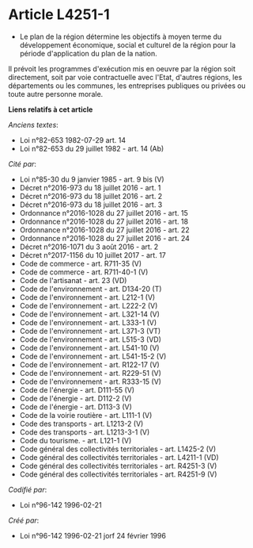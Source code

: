 # Article L4251-1

- Le plan de la région détermine les objectifs à moyen terme du développement économique, social et culturel de la région
pour la période d'application du plan de la nation.

Il prévoit les programmes d'exécution mis en oeuvre par la région soit directement, soit par voie contractuelle avec l'Etat,
d'autres régions, les départements ou les communes, les entreprises publiques ou privées ou toute autre personne morale.

**Liens relatifs à cet article**

_Anciens textes_:

  - Loi n°82-653 1982-07-29 art. 14
  - Loi n°82-653 du 29 juillet 1982 - art. 14 (Ab)

_Cité par_:

  - Loi n°85-30 du 9 janvier 1985 - art. 9 bis (V)
  - Décret n°2016-973 du 18 juillet 2016 - art. 1
  - Décret n°2016-973 du 18 juillet 2016 - art. 2
  - Décret n°2016-973 du 18 juillet 2016 - art. 3
  - Ordonnance n°2016-1028 du 27 juillet 2016 - art. 15
  - Ordonnance n°2016-1028 du 27 juillet 2016 - art. 18
  - Ordonnance n°2016-1028 du 27 juillet 2016 - art. 22
  - Ordonnance n°2016-1028 du 27 juillet 2016 - art. 24
  - Décret n°2016-1071 du 3 août 2016 - art. 2
  - Décret n°2017-1156 du 10 juillet 2017 - art. 17
  - Code de commerce - art. R711-35 (V)
  - Code de commerce - art. R711-40-1 (V)
  - Code de l'artisanat - art. 23 (VD)
  - Code de l'environnement - art. D134-20 (T)
  - Code de l'environnement - art. L212-1 (V)
  - Code de l'environnement - art. L222-2 (V)
  - Code de l'environnement - art. L321-14 (V)
  - Code de l'environnement - art. L333-1 (V)
  - Code de l'environnement - art. L371-3 (VT)
  - Code de l'environnement - art. L515-3 (VD)
  - Code de l'environnement - art. L541-10 (V)
  - Code de l'environnement - art. L541-15-2 (V)
  - Code de l'environnement - art. R122-17 (V)
  - Code de l'environnement - art. R229-51 (V)
  - Code de l'environnement - art. R333-15 (V)
  - Code de l'énergie - art. D111-55 (V)
  - Code de l'énergie - art. D112-2 (V)
  - Code de l'énergie - art. D113-3 (V)
  - Code de la voirie routière - art. L111-1 (V)
  - Code des transports - art. L1213-2 (V)
  - Code des transports - art. L1213-3-1 (V)
  - Code du tourisme. - art. L121-1 (V)
  - Code général des collectivités territoriales - art. L1425-2 (V)
  - Code général des collectivités territoriales - art. L4211-1 (VD)
  - Code général des collectivités territoriales - art. R4251-3 (V)
  - Code général des collectivités territoriales - art. R4251-9 (V)

_Codifié par_:

  - Loi n°96-142 1996-02-21

_Créé par_:

  - Loi n°96-142 1996-02-21 jorf 24 février 1996

